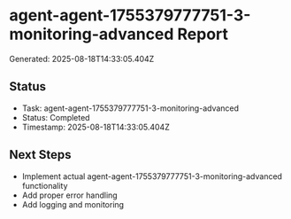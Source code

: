 # agent-agent-1755379777751-3-monitoring-advanced Report

Generated: 2025-08-18T14:33:05.404Z

## Status
- Task: agent-agent-1755379777751-3-monitoring-advanced
- Status: Completed
- Timestamp: 2025-08-18T14:33:05.404Z

## Next Steps
- Implement actual agent-agent-1755379777751-3-monitoring-advanced functionality
- Add proper error handling
- Add logging and monitoring
